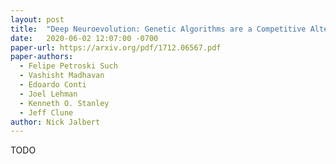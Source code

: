 ```yaml
---
layout: post
title:  "Deep Neuroevolution: Genetic Algorithms are a Competitive Alternative for Training Deep Neural Networks for Reinforcement Learning"
date:   2020-06-02 12:07:00 -0700
paper-url: https://arxiv.org/pdf/1712.06567.pdf
paper-authors:
  - Felipe Petroski Such
  - Vashisht Madhavan
  - Edoardo Conti
  - Joel Lehman
  - Kenneth O. Stanley
  - Jeff Clune
author: Nick Jalbert
---
```


TODO
